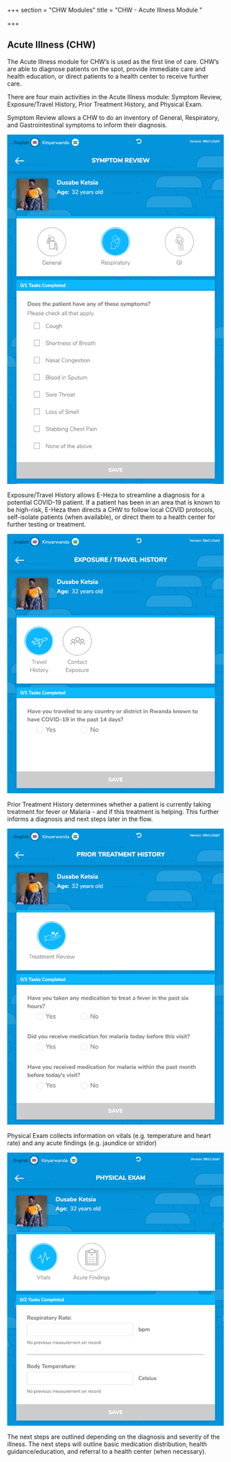 +++
section = "CHW Modules"
title = "CHW - Acute Illness Module "

+++
## **Acute Illness (CHW)**

The Acute Illness module for CHW’s is used as the first line of care. CHW’s are able to diagnose patients on the spot, provide immediate care and health education, or direct patients to a health center to receive further care.

There are four main activities in the Acute Illness module: Symptom Review, Exposure/Travel History, Prior Treatment History, and Physical Exam.

Symptom Review allows a CHW to do an inventory of General, Respiratory, and Gastrointestinal symptoms to inform their diagnosis.

![](/uploads/symtom-review.png)

Exposure/Travel History allows E-Heza to streamline a diagnosis for a potential COVID-19 patient. If a patient has been in an area that is known to be high-risk, E-Heza then directs a CHW to follow local COVID protocols, self-isolate patients (when available), or direct them to a health center for further testing or treatment.

![](/uploads/exposure-travel-history.png)

Prior Treatment History determines whether a patient is currently taking treatment for fever or Malaria - and if this treatment is helping. This further informs a diagnosis and next steps later in the flow.

![](/uploads/prior-treatment-review.png)

Physical Exam collects information on vitals (e.g. temperature and heart rate) and any acute findings (e.g. jaundice or stridor)

![](/uploads/physical-exam.png)

The next steps are outlined depending on the diagnosis and severity of the illness. The next steps will outline basic medication distribution, health guidance/education, and referral to a health center (when necessary).
